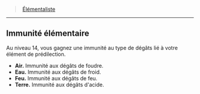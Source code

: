 ﻿---
!GenericItem
Name: Immunité élémentaire
Id: wizard_elementalist_hd.md#immunité-élémentaire
ParentLink: wizard_elementalist_hd.md#Élémentaliste
ParentName: Élémentaliste
NameLevel: 2
Attributes:
  Name: Immunité élémentaire
  Markdown: >+
    ## <!--Name-->Immunité élémentaire<!--/Name-->


    Au niveau 14, vous gagnez une immunité au type de dégâts lié à votre élément de prédilection.


    - **Air.** Immunité aux dégâts de foudre.

    - **Eau.** Immunité aux dégâts de froid.

    - **Feu.** Immunité aux dégâts de feu.

    - **Terre.** Immunité aux dégâts d'acide.

AttributesDictionary: >+
  Name: Immunité élémentaire

  Markdown: >+

    ## <!--Name-->Immunité élémentaire<!--/Name-->





    Au niveau 14, vous gagnez une immunité au type de dégâts lié à votre élément de prédilection.





    - **Air.** Immunité aux dégâts de foudre.



    - **Eau.** Immunité aux dégâts de froid.



    - **Feu.** Immunité aux dégâts de feu.



    - **Terre.** Immunité aux dégâts d'acide.



---
> [Élémentaliste](hd_wizard_elementalist.md)

---

## Immunité élémentaire

Au niveau 14, vous gagnez une immunité au type de dégâts lié à votre élément de prédilection.

- **Air.** Immunité aux dégâts de foudre.
- **Eau.** Immunité aux dégâts de froid.
- **Feu.** Immunité aux dégâts de feu.
- **Terre.** Immunité aux dégâts d'acide.

